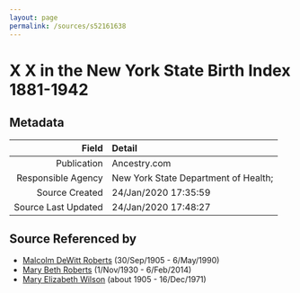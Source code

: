 ```yaml
---
layout: page
permalink: /sources/s52161638
---
```


# X X in the New York State Birth Index 1881-1942

## Metadata
Field | Detail
---:|:---
Publication | Ancestry.com
Responsible Agency | New York State Department of Health;
Source Created | 24/Jan/2020 17:35:59
Source Last Updated | 24/Jan/2020 17:48:27

## Source Referenced by

* [Malcolm DeWitt Roberts](../people/@21721539@-malcolm-dewitt-roberts-b1905-9-30-d1990-5-6.md) (30/Sep/1905 - 6/May/1990)
* [Mary Beth Roberts](../people/@44331192@-mary-beth-roberts-b1930-11-1-d2014-2-6.md) (1/Nov/1930 - 6/Feb/2014)
* [Mary Elizabeth Wilson](../people/@99819804@-mary-elizabeth-wilson-b1905-d1971-12-16.md) (about 1905 - 16/Dec/1971)
